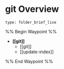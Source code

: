 # git Overview
 
```ccard
type: folder_brief_live
```
 

%% Begin Waypoint %%
- **[[git]]**
	- [[git]]
	- [[update-index]]

%% End Waypoint %%